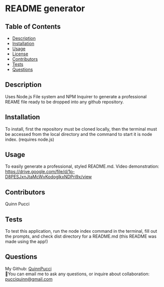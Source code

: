 
# README generator
  
  ## Table of Contents
  - [Description](#description)
  - [Installation](#installation)
  - [Usage](#usage)
  - [License](#license)
  - [Contributors](#contributors)
  - [Tests](#tests)
  - [Questions](#questions)
  
  ## Description
  Uses Node.js File system and NPM Inquirer to generate a professional REAME file ready to be dropped into any github repository. 
  
  ## Installation
  To install, first the repository must be cloned locally, then the terminal must be accessed from the local directory and the command to start it is node index. (requires node.js)
  
  ## Usage
  To easily generate a professional, styled README.md.
  Video demonstration: https://drive.google.com/file/d/1p-D8PESJxnJtaMcWvKodoglkxNDPri9x/view
  
  ## Contributors
  Quinn Pucci
  
  ## Tests
  To test this application, run the node index command in the terminal, fill out the prompts, and check dist directory for a README.md (this README was made using the app!)
  
  ## Questions
  My Github: [QuinnPucci](https://github.com/QuinnPucci)
  </br>
📧You can email me to ask any questions, or inquire about collaboration: pucciquinn@gmail.com
